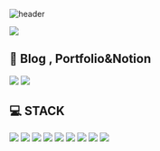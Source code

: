 ![header](https://capsule-render.vercel.app/api?type=wave&color=auto&height=300&section=header&text=K.M.K%20Git&fontSize=90)



<a href="https://hits.seeyoufarm.com"><img src="https://hits.seeyoufarm.com/api/count/incr/badge.svg?url=https%3A%2F%2Fgithub.com%2Fsopand%2Fhit-counter&count_bg=%23BC169E&title_bg=%232DA2CE&icon=awesomelists.svg&icon_color=%231324EC&title=%EC%A1%B0%ED%9A%8C%EC%88%98&edge_flat=false"/></a>

## 📧 Blog , Portfolio&Notion
<a href="https://pows.tistory.com/">
 <img src="https://img.shields.io/badge/Tistory-EA5220?style=for-the-badge&logo=Tistory&logoColor=white&link=https://pows.tistory.com/"></a>

<a href="https://www.notion.so/KIM-955475f3472847fe90d12521e7611933">
         <img src="https://img.shields.io/badge/Notion-000000?style=for-the-badge&logo=Notion&logoColor=white&link=https://www.notion.so/KIM-955475f3472847fe90d12521e7611933"></a>


## 💻 STACK

<span>
  <img src="https://img.shields.io/badge/SpringBoot-6DB33F?style=for-the-badge&logo=springboot&logoColor=white">
  <img src="https://img.shields.io/badge/SpringSecurity-6DB33F?style=for-the-badge&logo=springsecurity&logoColor=white">
  <img src="https://img.shields.io/badge/Spring-6DB33F?style=for-the-badge&logo=spring&logoColor=white">
  <img src="https://img.shields.io/badge/Java-1572B6?style=for-the-badge&logo=OpenJDK&logoColor=white">
</span>

<span>
  <img src="https://img.shields.io/badge/html5-E34F26?style=for-the-badge&logo=html5&logoColor=white">
  <img src="https://img.shields.io/badge/JavaScript-F7DF1E?style=for-the-badge&logo=JavaScript&logoColor=black">
  <img src="https://img.shields.io/badge/jQuery-0769AD?style=for-the-badge&logo=jQuery&logoColor=white">
  <img src="https://img.shields.io/badge/CSS-1572B6?style=for-the-badge&logo=CSS3&logoColor=white">
  <img src="https://img.shields.io/badge/Thymeleaf-005F0F?style=for-the-badge&logo=thymeleaf&logoColor=white">
</span>

